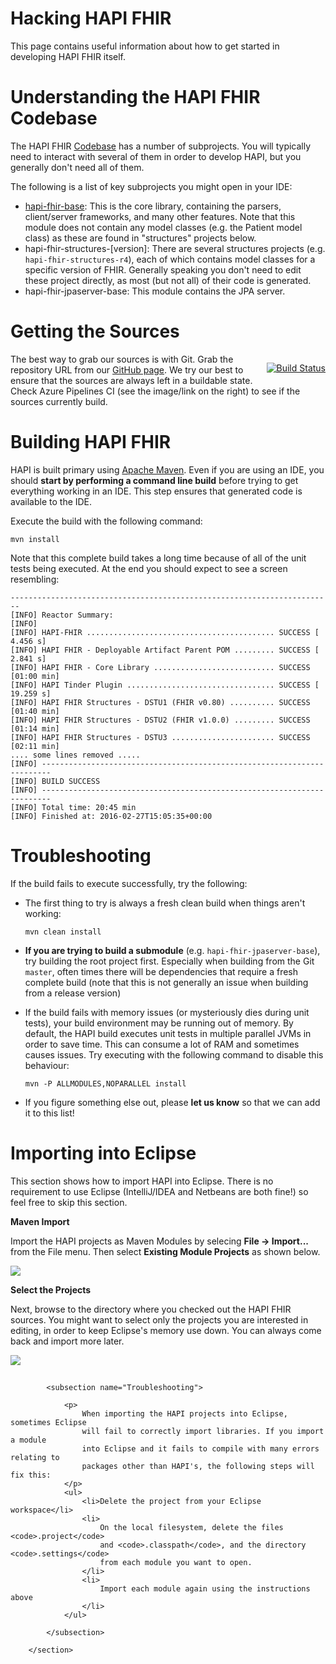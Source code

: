 # Hacking HAPI FHIR

This page contains useful information about how to get started in developing HAPI FHIR itself.

# Understanding the HAPI FHIR Codebase

The HAPI FHIR [Codebase](https://github.com/jamesagnew/hapi-fhir) has a number of subprojects. You will typically need to interact with several of them in order to develop HAPI, but you generally don't need all of them.

The following is a list of key subprojects you might open in your IDE:

* [hapi-fhir-base](https://github.com/jamesagnew/hapi-fhir/tree/master/hapi-fhir-base): This is the core library, containing the parsers, client/server frameworks, and many other features. Note that this module does not contain any model classes (e.g. the Patient model class) as these are found in "structures" projects below.
* hapi-fhir-structures-[version]: There are several structures projects (e.g. `hapi-fhir-structures-r4`), each of which contains model classes for a specific version of FHIR. Generally speaking you don't need to edit these project directly, as most (but not all) of their code is generated.
* hapi-fhir-jpaserver-base:	This module contains the JPA server.

# Getting the Sources

<p style="float:right;">
<a class="externalLink" href="https://dev.azure.com/jamesagnew214/jamesagnew214/_build/latest?definitionId=1&branchName=master"><img src="https://dev.azure.com/jamesagnew214/jamesagnew214/_apis/build/status/jamesagnew.hapi-fhir?branchName=master" alt="Build Status" class="img-fluid"></a>
</p>

The best way to grab our sources is with Git. Grab the repository URL from our [GitHub page](https://github.com/jamesagnew/hapi-fhir). We try our best to ensure that the sources are always left in a buildable state. Check Azure Pipelines CI (see the image/link on the right) to see if the sources currently build.

# Building HAPI FHIR

HAPI is built primary using	[Apache Maven](http://maven.apache.org/). Even if you are using an IDE, you should **start by performing a command line build** before trying to get everything working in an IDE. This step ensures that generated code is available to the IDE.

 Execute the build with the following command:
 
 ```
 mvn install
 ```
 
 Note that this complete build takes a long time because of all of the unit tests being executed. At the end you should expect to see a screen resembling:
 
``` 
------------------------------------------------------------------------
[INFO] Reactor Summary:
[INFO] 
[INFO] HAPI-FHIR .......................................... SUCCESS [  4.456 s]
[INFO] HAPI FHIR - Deployable Artifact Parent POM ......... SUCCESS [  2.841 s]
[INFO] HAPI FHIR - Core Library ........................... SUCCESS [01:00 min]
[INFO] HAPI Tinder Plugin ................................. SUCCESS [ 19.259 s]
[INFO] HAPI FHIR Structures - DSTU1 (FHIR v0.80) .......... SUCCESS [01:40 min]
[INFO] HAPI FHIR Structures - DSTU2 (FHIR v1.0.0) ......... SUCCESS [01:14 min]
[INFO] HAPI FHIR Structures - DSTU3 ....................... SUCCESS [02:11 min]
.... some lines removed .....
[INFO] ------------------------------------------------------------------------
[INFO] BUILD SUCCESS
[INFO] ------------------------------------------------------------------------
[INFO] Total time: 20:45 min
[INFO] Finished at: 2016-02-27T15:05:35+00:00
```

# Troubleshooting

If the build fails to execute successfully, try the following:

* The first thing to try is always a fresh clean build when things aren't working:
  
   ```
   mvn clean install
   ```
  
* **If you are trying to build a submodule** (e.g. `hapi-fhir-jpaserver-base`), try building the root project first. Especially when building from the Git <code>master</code>, often times there will be dependencies that require a fresh complete build (note that this is not generally an issue when building from a release version)

* If the build fails with memory issues (or mysteriously dies during unit tests), your build environment may be running out of memory. By default, the HAPI build executes unit tests in multiple parallel JVMs in order to save time. This can consume a lot of RAM and sometimes causes issues. Try executing with the following command to disable this behaviour:

   ```
   mvn -P ALLMODULES,NOPARALLEL install
   ```
   
 * If you figure something else out, please <b>let us know</b> so that we can add it to this list!
 
# Importing into Eclipse
 
 This section shows how to import HAPI into Eclipse. There is no requirement to use Eclipse (IntelliJ/IDEA and Netbeans are both fine!) so feel free to skip this section.

**Maven Import**

Import the HAPI projects as Maven Modules by selecing **File -&gt; Import...** from the File menu. Then select **Existing Module Projects** as shown below.

<img src="../../images/hacking_import.png"/>

**Select the Projects**

Next, browse to the directory where you checked out the HAPI FHIR sources. You might want to select only the projects you are interested in editing, in order to keep Eclipse's memory use down. You can always come back and import more later.

<img src="../../images/hacking_import_step2.png"/>

##
			<subsection name="Troubleshooting">
			
				<p>
					When importing the HAPI projects into Eclipse, sometimes Eclipse 
					will fail to correctly import libraries. If you import a module
					into Eclipse and it fails to compile with many errors relating to
					packages other than HAPI's, the following steps will fix this:
				</p>
				<ul>
					<li>Delete the project from your Eclipse workspace</li>
					<li>
						On the local filesystem, delete the files <code>.project</code>
						and <code>.classpath</code>, and the directory <code>.settings</code>
						from each module you want to open.
					</li>
					<li>
						Import each module again using the instructions above
					</li>
				</ul>
				
			</subsection>
			
		</section>

